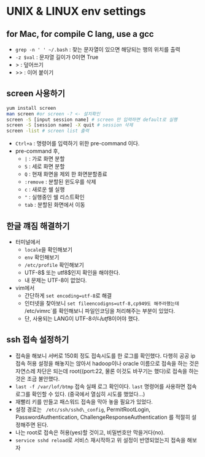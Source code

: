 # UNIX & LINUX env settings
## for Mac, for compile C lang, use a gcc

- ```grep -n ' ' ~/.bash``` : 찾는 문자열이 있으면 해당되는 행의 위치를 출력 
- ```-z $val``` : 문자열 길이가 0이면 True
- \> : 덮어쓰기
- \>\> : 이어 붙이기

## screen 사용하기
```sh
yum install screen
man screen #or screen -? <- 설치확인
screen -S [input session name] # screen 만 입력하면 default로 실행
screen -S [session name] -X quit # session 삭제
screen -list # screen list 출력
```
- `Ctrl+a` : 명령어를 입력하기 위한 pre-command 이다.
- pre-command 후, 
    - `|` : 가로 화면 분할
    - `S` : 세로 화면 분할
    - `Q` : 현재 화면을 제외 한 화면분할종료
    - `:remove` : 분할된 윈도우를 삭제
    - `c` : 새로운 쉘 실행
    - `"` : 실행중인 쉘 리스트확인
    - `tab` : 분할된 화면에서 이동 

## 한글 꺠짐 해결하기
- 터미널에서
	- `locale`을 확인해보기
	- `env` 확인해보기
	- `/etc/profile` 확인해보기
	- UTF-8$ 또는 utf8$인지 확인을 해야한다.
	- 내 문제는 UTF-8이 없었다.
- vim에서
	- 간단하게 `set encoding=utf-8`로 해결
	- 인터넷을 찾아보니 `set fileencodigns=utf-8,cp949도 해주라했는데 `/etc/vimrc`를 확인해보니 파일인코딩을 처리해주는 부분이 있었다.
	- 단, 사용되는 LANG이 UTF-8$이나 utf8$이어야 했다.

## ssh 접속 설정하기
- 접속을 해보니 서버로 150회 정도 접속시도를 한 로그를 확인했다. 다행히 공공 ip 접속 허용 설정을 해놓지는 않아서 hadoop이나 oracle 이름으로 접속을 하는 것은 자연스레 차단은 되는데 root((port:22, 물론 이것도 바꾸기는 했다)로 접속을 하는 것은 조금 불안했다.
- `last -f /var/lof/btmp` 접속 실패 로그 확인이다. `last` 명령어를 사용하면 접속 로그를 확인할 수 있다. (중국에서 열심히 시도를 했었다...)
- 재빨리 키를 만들고 패스워드 접속을 막아 놓을 필요가 있었다.
- 설정 경로는 ` /etc/ssh/sshd\_config`, PermitRootLogin, PasswordAuthentication, ChallengeResponseAuthentication 를 적절히 설정해주면 된다.
- 나는 root로 접속은 허용(yes)할 것이고, 비밀번호만 막을거다(no).
- `service sshd reload`로 서비스 재시작하고 위 설정이 반영되었는지 접속을 해보자

